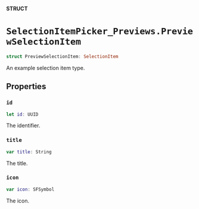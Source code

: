 **STRUCT**

# `SelectionItemPicker_Previews.PreviewSelectionItem`

```swift
struct PreviewSelectionItem: SelectionItem
```

An example selection item type.

## Properties
### `id`

```swift
let id: UUID
```

The identifier.

### `title`

```swift
var title: String
```

The title.

### `icon`

```swift
var icon: SFSymbol
```

The icon.
